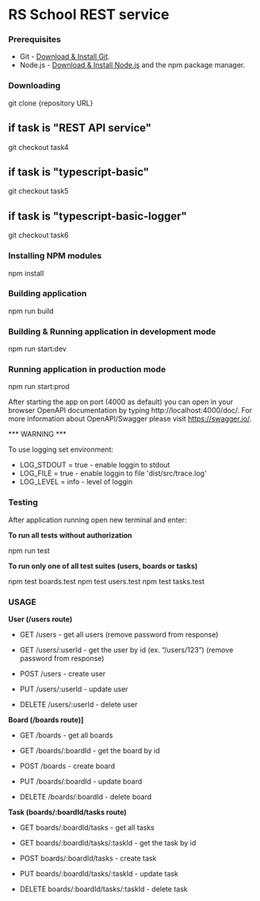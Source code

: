 # RS School REST service

### Prerequisites

- Git - [Download & Install Git](https://git-scm.com/downloads).
- Node.js - [Download & Install Node.js](https://nodejs.org/en/download/) and the npm package manager.

### Downloading

git clone {repository URL}

## if task is "REST API service"

git checkout task4

## if task is "typescript-basic"

git checkout task5

## if task is "typescript-basic-logger"

git checkout task6

### Installing NPM modules

npm install

### Building application

npm run build

### Building & Running application in development mode

npm run start:dev

### Running application in production mode

npm run start:prod

After starting the app on port (4000 as default) you can open
in your browser OpenAPI documentation by typing http://localhost:4000/doc/.
For more information about OpenAPI/Swagger please visit https://swagger.io/.


*** WARNING ***

To use logging set environment:

* LOG_STDOUT = true  - enable loggin to stdout
* LOG_FILE = true    - enable loggin to file 'dist/src/trace.log'
* LOG_LEVEL = info   - level of loggin 

### Testing

After application running open new terminal and enter:

**To run all tests without authorization**

npm run test

**To run only one of all test suites (users, boards or tasks)**

npm test boards.test
npm test users.test
npm test tasks.test

### USAGE

**User (/users route)**

- GET /users - get all users (remove password from response)

- GET /users/:userId - get the user by id (ex. “/users/123”) (remove password from response)

- POST /users - create user

- PUT /users/:userId - update user

- DELETE /users/:userId - delete user

**Board (/boards route)]**

- GET /boards - get all boards

- GET /boards/:boardId - get the board by id

- POST /boards - create board

- PUT /boards/:boardId - update board

- DELETE /boards/:boardId - delete board

**Task (boards/:boardId/tasks route)**

- GET boards/:boardId/tasks - get all tasks

- GET boards/:boardId/tasks/:taskId - get the task by id

- POST boards/:boardId/tasks - create task

- PUT boards/:boardId/tasks/:taskId - update task

- DELETE boards/:boardId/tasks/:taskId - delete task

